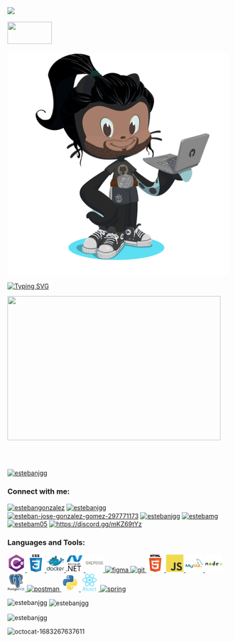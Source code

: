 
<p align="center" >

![](https://visitor-badge.glitch.me/badge?page_id=Estebanjgg.Estebanjgg)
 </p>
 


<img  src="https://media4.giphy.com/media/KAq5w47R9rmTuvWOWa/giphy.gif?cid=ecf05e479gdyl35b17g4ptqg2egok44smrk2qtbfzzg7rona&rid=giphy.gif&ct=g" width="100" height="50">
  <br><br>
  

 
 <img src="octocat-1683267637611.png" alt="Octocat" style="width:500px;height:500px;">

 
<di text="center">

[![Typing SVG](https://readme-typing-svg.herokuapp.com?font=Racing+Sans+One&size=35&pause=1000&color=0ED434&vCenter=true&multiline=true&width=650&height=250&lines=Hello+my+name+is+Esteban+Gonzalez;+I+really+like+to+code+in+python+javascript+;i+am+from+Venezuela+and+i+live+in+brazil)](https://git.io/typing-svg)

</div>


<img src="https://64.media.tumblr.com/291e9f434c28304abb14badf57e1ed63/tumblr_mo224hiS2Q1s3cax1o1_500.gif" width="480" height="325"/>

<br><br>

<p align="left"> <a href="https://github.com/ryo-ma/github-profile-trophy"><img src="https://github-profile-trophy.vercel.app/?username=estebanjgg" alt="estebanjgg" /></a> </p>



<h3 align="left">Connect with me:</h3>
<p align="left">
<a href="https://codepen.io/estebangonzalez" target="blank"><img align="center" src="https://raw.githubusercontent.com/rahuldkjain/github-profile-readme-generator/master/src/images/icons/Social/codepen.svg" alt="estebangonzalez" height="30" width="40" /></a>
<a href="https://dev.to/estebanjgg" target="blank"><img align="center" src="https://raw.githubusercontent.com/rahuldkjain/github-profile-readme-generator/master/src/images/icons/Social/devto.svg" alt="estebanjgg" height="30" width="40" /></a>
<a href="https://linkedin.com/in/esteban-jose-gonzalez-gomez-297771173" target="blank"><img align="center" src="https://raw.githubusercontent.com/rahuldkjain/github-profile-readme-generator/master/src/images/icons/Social/linked-in-alt.svg" alt="esteban-jose-gonzalez-gomez-297771173" height="30" width="40" /></a>
<a href="https://codesandbox.com/estebanjgg" target="blank"><img align="center" src="https://raw.githubusercontent.com/rahuldkjain/github-profile-readme-generator/master/src/images/icons/Social/codesandbox.svg" alt="estebanjgg" height="30" width="40" /></a>
<a href="https://fb.com/estebamg" target="blank"><img align="center" src="https://raw.githubusercontent.com/rahuldkjain/github-profile-readme-generator/master/src/images/icons/Social/facebook.svg" alt="estebamg" height="30" width="40" /></a>
<a href="https://instagram.com/estebam05" target="blank"><img align="center" src="https://raw.githubusercontent.com/rahuldkjain/github-profile-readme-generator/master/src/images/icons/Social/instagram.svg" alt="estebam05" height="30" width="40" /></a>
<a href="https://discord.gg/https://discord.gg/mKZ69tYz" target="blank"><img align="center" src="https://raw.githubusercontent.com/rahuldkjain/github-profile-readme-generator/master/src/images/icons/Social/discord.svg" alt="https://discord.gg/mKZ69tYz" height="30" width="40" /></a>
</p>

<h3 align="left">Languages and Tools:</h3>
<p align="left"> <a href="https://www.w3schools.com/cs/" target="_blank" rel="noreferrer"> <img src="https://raw.githubusercontent.com/devicons/devicon/master/icons/csharp/csharp-original.svg" alt="csharp" width="40" height="40"/> </a> <a href="https://www.w3schools.com/css/" target="_blank" rel="noreferrer"> <img src="https://raw.githubusercontent.com/devicons/devicon/master/icons/css3/css3-original-wordmark.svg" alt="css3" width="40" height="40"/> </a> <a href="https://www.docker.com/" target="_blank" rel="noreferrer"> <img src="https://raw.githubusercontent.com/devicons/devicon/master/icons/docker/docker-original-wordmark.svg" alt="docker" width="40" height="40"/> </a> <a href="https://dotnet.microsoft.com/" target="_blank" rel="noreferrer"> <img src="https://raw.githubusercontent.com/devicons/devicon/master/icons/dot-net/dot-net-original-wordmark.svg" alt="dotnet" width="40" height="40"/> </a> <a href="https://expressjs.com" target="_blank" rel="noreferrer"> <img src="https://raw.githubusercontent.com/devicons/devicon/master/icons/express/express-original-wordmark.svg" alt="express" width="40" height="40"/> </a> <a href="https://www.figma.com/" target="_blank" rel="noreferrer"> <img src="https://www.vectorlogo.zone/logos/figma/figma-icon.svg" alt="figma" width="40" height="40"/> </a> <a href="https://git-scm.com/" target="_blank" rel="noreferrer"> <img src="https://www.vectorlogo.zone/logos/git-scm/git-scm-icon.svg" alt="git" width="40" height="40"/> </a> <a href="https://www.w3.org/html/" target="_blank" rel="noreferrer"> <img src="https://raw.githubusercontent.com/devicons/devicon/master/icons/html5/html5-original-wordmark.svg" alt="html5" width="40" height="40"/> </a> <a href="https://developer.mozilla.org/en-US/docs/Web/JavaScript" target="_blank" rel="noreferrer"> <img src="https://raw.githubusercontent.com/devicons/devicon/master/icons/javascript/javascript-original.svg" alt="javascript" width="40" height="40"/> </a> <a href="https://www.mysql.com/" target="_blank" rel="noreferrer"> <img src="https://raw.githubusercontent.com/devicons/devicon/master/icons/mysql/mysql-original-wordmark.svg" alt="mysql" width="40" height="40"/> </a> <a href="https://nodejs.org" target="_blank" rel="noreferrer"> <img src="https://raw.githubusercontent.com/devicons/devicon/master/icons/nodejs/nodejs-original-wordmark.svg" alt="nodejs" width="40" height="40"/> </a> <a href="https://www.postgresql.org" target="_blank" rel="noreferrer"> <img src="https://raw.githubusercontent.com/devicons/devicon/master/icons/postgresql/postgresql-original-wordmark.svg" alt="postgresql" width="40" height="40"/> </a> <a href="https://postman.com" target="_blank" rel="noreferrer"> <img src="https://www.vectorlogo.zone/logos/getpostman/getpostman-icon.svg" alt="postman" width="40" height="40"/> </a> <a href="https://www.python.org" target="_blank" rel="noreferrer"> <img src="https://raw.githubusercontent.com/devicons/devicon/master/icons/python/python-original.svg" alt="python" width="40" height="40"/> </a> <a href="https://reactjs.org/" target="_blank" rel="noreferrer"> <img src="https://raw.githubusercontent.com/devicons/devicon/master/icons/react/react-original-wordmark.svg" alt="react" width="40" height="40"/> </a> <a href="https://spring.io/" target="_blank" rel="noreferrer"> <img src="https://www.vectorlogo.zone/logos/springio/springio-icon.svg" alt="spring" width="40" height="40"/> </a> </p>

<p><img align="left" src="https://github-readme-stats.vercel.app/api/top-langs?username=estebanjgg&show_icons=true&locale=en&layout=compact" alt="estebanjgg" /></p>

<p>&nbsp;<img align="center" src="https://github-readme-stats.vercel.app/api?username=estebanjgg&show_icons=true&locale=en" alt="estebanjgg" /></p>

<p><img align="center" src="https://github-readme-streak-stats.herokuapp.com/?user=estebanjgg&" alt="estebanjgg" /></p>

 ![octocat-1683267637611]("https://user-images.githubusercontent.com/91167097/236695964-807b1716-7d83-4b19-b7d7-837ed3a98ecd.png")
